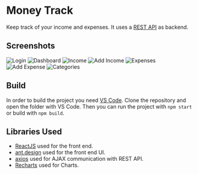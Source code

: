 # Money Track

Keep track of your income and expenses. It uses a [REST API](https://github.com/panosdim/moneytrack-api) as backend.

## Screenshots

![Login](https://user-images.githubusercontent.com/10371312/59089784-a1982f00-8913-11e9-8f66-5b4491b6a94f.PNG)
![Dashboard](https://user-images.githubusercontent.com/10371312/59090479-8c240480-8915-11e9-862e-c9ddc1c484b2.PNG)
![Income](https://user-images.githubusercontent.com/10371312/59090498-9940f380-8915-11e9-9357-73b9e481aaaa.PNG)
![Add Income](https://user-images.githubusercontent.com/10371312/59090511-a2ca5b80-8915-11e9-89d0-97b36c605b20.PNG)
![Expenses](https://user-images.githubusercontent.com/10371312/59090522-ab229680-8915-11e9-9fce-e4cd84d69e45.PNG)
![Add Expense](https://user-images.githubusercontent.com/10371312/59090534-b249a480-8915-11e9-86b3-73cee8bf92b8.PNG)
![Categories](https://user-images.githubusercontent.com/10371312/59090548-ba094900-8915-11e9-8a49-69bd1509ec30.PNG)

## Build

In order to build the project you need [VS Code](https://code.visualstudio.com/).
Clone the repository and open the folder with VS Code.
Then you can run the project with `npm start` or build with `npm build`.

## Libraries Used

* [ReactJS](https://reactjs.org/) used for the front end.
* [ant.design](https://ant.design/) used for the front end UI.
* [axios](https://github.com/axios/axios) used for AJAX communication with REST API.
* [Recharts](http://recharts.org/) used for Charts.
